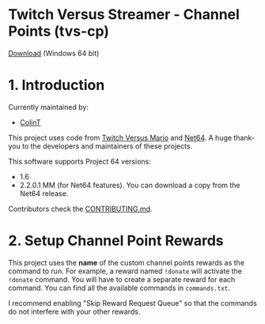 # Twitch Versus Streamer - Channel Points (tvs-cp)

[Download](https://github.com/ColinT/tvs-cp/releases) (Windows 64 bit)

# 1. Introduction

Currently maintained by:
 - [ColinT](https://github.com/ColinT)

This project uses code from [Twitch Versus Mario](https://www.youtube.com/watch?v=nWnnkn4D2I8) and [Net64](https://github.com/Tarnadas/net64plus). A huge thank-you to the developers and maintainers of these projects.

This software supports Project 64 versions:
 - 1.6
 - 2.2.0.1 MM (for Net64 features). You can download a copy from the Net64 release.

Contributors check the [CONTRIBUTING.md](https://github.com/ColinT/tvs-cp/blob/master/CONTRIBUTING.md).

# 2. Setup Channel Point Rewards

This project uses the **name** of the custom channel points rewards as the command to run. For example, a reward named `!donate` will activate the `!donate` command. You will have to create a separate reward for each command. You can find all the available commands in `commands.txt`.

I recommend enabling "Skip Reward Request Queue" so that the commands do not interfere with your other rewards.
